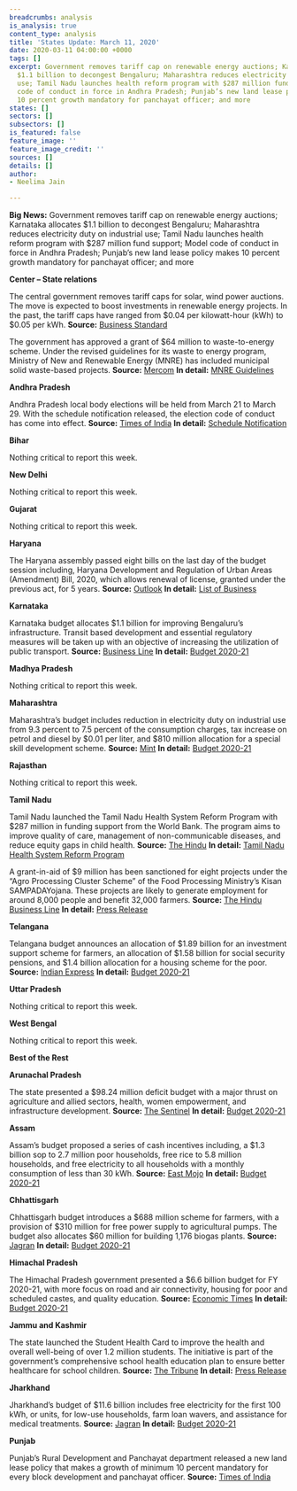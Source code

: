 ```yaml
---
breadcrumbs: analysis
is_analysis: true
content_type: analysis
title: 'States Update: March 11, 2020'
date: 2020-03-11 04:00:00 +0000
tags: []
excerpt: Government removes tariff cap on renewable energy auctions; Karnataka allocates
  $1.1 billion to decongest Bengaluru; Maharashtra reduces electricity duty on industrial
  use; Tamil Nadu launches health reform program with $287 million fund support; Model
  code of conduct in force in Andhra Pradesh; Punjab’s new land lease policy makes
  10 percent growth mandatory for panchayat officer; and more
states: []
sectors: []
subsectors: []
is_featured: false
feature_image: ''
feature_image_credit: ''
sources: []
details: []
author:
- Neelima Jain

---
```

**Big News:** Government removes tariff cap on renewable energy auctions; Karnataka allocates $1.1 billion to decongest Bengaluru; Maharashtra reduces electricity duty on industrial use; Tamil Nadu launches health reform program with $287 million fund support; Model code of conduct in force in Andhra Pradesh; Punjab’s new land lease policy makes 10 percent growth mandatory for panchayat officer; and more

**Center – State relations**

The central government removes tariff caps for solar, wind power auctions. The move is expected to boost investments in renewable energy projects. In the past, the tariff caps have ranged from $0.04 per kilowatt-hour (kWh) to $0.05 per kWh. **Source:** [Business Standard](https://www.business-standard.com/article/economy-policy/mnre-removes-cap-on-bids-for-renewables-industry-says-decision-ill-timed-120030601421_1.html)

The government has approved a grant of $64 million to waste-to-energy scheme. Under the revised guidelines for its waste to energy program, Ministry of New and Renewable Energy (MNRE) has included municipal solid waste-based projects. **Source:** [Mercom](https://mercomindia.com/mnre-municipal-solid-waste-to-energy-program-guidelines/) **In detail:** [MNRE Guidelines](https://mnre.gov.in/sites/default/files/webform/notices/RevisedGuidelines.pdf)

**Andhra Pradesh**

Andhra Pradesh local body elections will be held from March 21 to March 29. With the schedule notification released, the election code of conduct has come into effect. **Source:** [Times of India](https://timesofindia.indiatimes.com/city/amaravati/four-phase-local-body-elections-in-andhra-pradesh-to-begin-on-march-21/articleshow/74526475.cms) **In detail:** [Schedule Notification](http://sec.ap.gov.in/Documents/Notifications/Symbol_Notification-MPTC_and_ZPTC.pdf)

**Bihar**

Nothing critical to report this week.

**New Delhi**

Nothing critical to report this week.

**Gujarat**

Nothing critical to report this week.

**Haryana**

The Haryana assembly passed eight bills on the last day of the budget session including, Haryana Development and Regulation of Urban Areas (Amendment) Bill, 2020, which allows renewal of license, granted under the previous act, for 5 years. **Source:** [Outlook](https://www.outlookindia.com/newsscroll/haryana-assembly-passes-eight-bills/1751066) **In detail:** [List of Business](http://haryanaassembly.gov.in/wp-content/uploads/2020/03/List-of-Business_4th-March-2020-1.pdf)

**Karnataka**

Karnataka budget allocates $1.1 billion for improving Bengaluru’s infrastructure. Transit based development and essential regulatory measures will be taken up with an objective of increasing the utilization of public transport. **Source:** [Business Line](https://www.thehindubusinessline.com/news/national/karnataka-budget-bengaluru-city-gets-8772-cr-to-improve-infrastructure/article30992913.ece) **In detail:** [Budget 2020-21 ](https://www.finance.karnataka.gov.in/storage/pdf-files/2020%2021%20Budget/English%20Budget%20Speech-2020-21.pdf)

**Madhya Pradesh**

Nothing critical to report this week.

**Maharashtra**

Maharashtra’s budget includes reduction in electricity duty on industrial use from 9.3 percent to 7.5 percent of the consumption charges, tax increase on petrol and diesel by $0.01 per liter, and $810 million allocation for a special skill development scheme. **Source:** [Mint](https://www.livemint.com/news/india/maharashtra-cuts-stamp-duty-on-property-in-mumbai-pune-nagpur-11583487641099.html) **In detail:** [Budget 2020-21](https://www.maharashtra.gov.in/1213/1225/)

**Rajasthan**

Nothing critical to report this week.

**Tamil Nadu**

Tamil Nadu launched the Tamil Nadu Health System Reform Program with $287 million in funding support from the World Bank. The program aims to improve quality of care, management of non-communicable diseases, and reduce equity gaps in child health. **Source:** [The Hindu](https://www.thehindu.com/news/national/tamil-nadu/edappadi-launches-tamil-nadu-health-system-reform-programme/article30970486.ece) **In detail:** [Tamil Nadu Health System Reform Program](https://tnhsp.org/tnhsrp/)

A grant-in-aid of $9 million has been sanctioned for eight projects under the “Agro Processing Cluster Scheme” of the Food Processing Ministry’s Kisan SAMPADAYojana. These projects are likely to generate employment for around 8,000 people and benefit 32,000 farmers. **Source:** [The Hindu Business Line](https://www.thehindubusinessline.com/economy/policy/food-processing-ministry-grants-aid-for-10-projects/article30991396.ece) **In detail:** [Press Release](https://pib.gov.in/newsite/PrintRelease.aspx?relid=199863)

**Telangana**

Telangana budget announces an allocation of $1.89 billion for an investment support scheme for farmers, an allocation of $1.58 billion for social security pensions, and $1.4 billion allocation for a housing scheme for the poor. **Source:** [Indian Express](https://indianexpress.com/article/cities/hyderabad/telangana-budget-live-updates-kcr-harish-rao-6304786/) **In detail:** [Budget 2020-21](https://www.telangana.gov.in/PDFDocuments/Budget-2020-21/Budget%20in%20Brief%20Vol-VI.pdf)

**Uttar Pradesh**

Nothing critical to report this week.

**West Bengal**

Nothing critical to report this week.

**Best of the Rest**

**Arunachal Pradesh**

The state presented a $98.24 million deficit budget with a major thrust on agriculture and allied sectors, health, women empowerment, and infrastructure development. **Source:** [The Sentinel](https://www.sentinelassam.com/north-east-india-news/arunachal-news/arunachal-deputy-cm-chowna-mein-presents-rs-731-40-crore-deficit-budget-2020-21/) **In detail:** [Budget 2020-21](http://www.arunachalbudget.in/docs/glance.pdf)

**Assam**

Assam’s budget proposed a series of cash incentives including, a $1.3 billion sop to 2.7 million poor households, free rice to 5.8 million households, and free electricity to all households with a monthly consumption of less than 30 kWh. **Source:** [East Mojo](https://www.eastmojo.com/assam/2020/03/06/assam-budget-2020-21-state-govt-announces-18-flagship-programmes) **In detail:** [Budget 2020-21](https://finassam.in/budget_documents/)

**Chhattisgarh**

Chhattisgarh budget introduces a $688 million scheme for farmers, with a provision of $310 million for free power supply to agricultural pumps. The budget also allocates $60 million for building 1,176 biogas plants. **Source:** [Jagran](https://english.jagran.com/business/chhattisgarh-budget-2020-live-updates-bhupesh-baghel-finance-minister-congress-bjp-chhattisgarh-legislative-assembly-10009337) **In detail:** [Budget 2020-21](http://finance.cg.gov.in/budget_doc/main_budget.asp?year1=2020)

**Himachal Pradesh**

The Himachal Pradesh government presented a $6.6 billion budget for FY 2020-21, with more focus on road and air connectivity, housing for poor and scheduled castes, and quality education. **Source:** [Economic Times](https://economictimes.indiatimes.com/news/economy/finance/more-focus-on-education-connectivity-in-rs-49131-cr-himachal-pradesh-budget-for-fy21/articleshow/74513661.cms) **In detail:** [Budget 2020-21](https://hpvidhansabha.nic.in/Home/Budgets)

**Jammu and Kashmir**

The state launched the Student Health Card to improve the health and overall well-being of over 1.2 million students. The initiative is part of the government’s comprehensive school health education plan to ensure better healthcare for school children. **Source:** [The Tribune](https://www.tribuneindia.com/news/l-g-launches-student-health-card-51544) **In detail:** [Press Release](http://new.jkdirinf.in/NewsDescription.aspx?ID=61656)

**Jharkhand**

Jharkhand’s budget of $11.6 billion includes free electricity for the first 100 kWh, or units, for low-use households, farm loan wavers, and assistance for medical treatments. **Source:** [Jagran](https://english.jagran.com/business/budget/jharkhand-budget-2020-hemant-sorenled-govt-announces-free-electricity-up-to-100-units-up-to-rs-50000-loan-waiver-10009358) **In detail:** [Budget 2020-21](https://finance-jharkhand.gov.in/pdf/budget_2020_21/Book_No_02_Budget_At_a_Glance.pdf)

**Punjab**

Punjab’s Rural Development and Panchayat department released a new land lease policy that makes a growth of minimum 10 percent mandatory for every block development and panchayat officer. **Source:** [Times of India](https://timesofindia.indiatimes.com/city/ludhiana/new-land-lease-policy-for-panchayat-lands-in-punjab-released-sets-a-target-of-rs-400-crore/articleshow/74515744.cms)